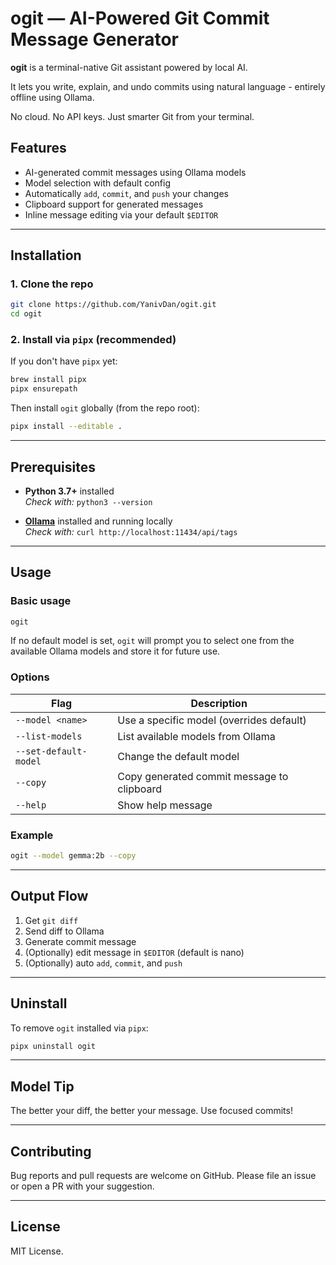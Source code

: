 # ogit — AI-Powered Git Commit Message Generator

**ogit** is a terminal-native Git assistant powered by local AI.

It lets you write, explain, and undo commits using natural language - entirely offline using Ollama.

No cloud. No API keys. Just smarter Git from your terminal.


## Features

- AI-generated commit messages using Ollama models
- Model selection with default config
- Automatically `add`, `commit`, and `push` your changes
- Clipboard support for generated messages
- Inline message editing via your default `$EDITOR`

---

## Installation

### 1. Clone the repo

```zsh
git clone https://github.com/YanivDan/ogit.git
cd ogit
```

### 2. Install via `pipx` (recommended)

If you don't have `pipx` yet:

```zsh
brew install pipx
pipx ensurepath
```

Then install `ogit` globally (from the repo root):

```zsh
pipx install --editable .
```

---

## Prerequisites

- **Python 3.7+** installed  
  _Check with:_ `python3 --version`

- **[Ollama](https://ollama.com/)** installed and running locally  
  _Check with:_ `curl http://localhost:11434/api/tags`

---

## Usage

### Basic usage

```zsh
ogit
```

If no default model is set, `ogit` will prompt you to select one from the available Ollama models and store it for future use.

### Options

| Flag                   | Description                                      |
|------------------------|--------------------------------------------------|
| `--model <name>`       | Use a specific model (overrides default)         |
| `--list-models`        | List available models from Ollama                |
| `--set-default-model`  | Change the default model                         |
| `--copy`               | Copy generated commit message to clipboard       |
| `--help`               | Show help message                                |

### Example

```zsh
ogit --model gemma:2b --copy
```

---

## Output Flow

1. Get `git diff`
2. Send diff to Ollama
3. Generate commit message
4. (Optionally) edit message in `$EDITOR` (default is nano)
5. (Optionally) auto `add`, `commit`, and `push`

---

## Uninstall

To remove `ogit` installed via `pipx`:

```zsh
pipx uninstall ogit
```

---

## Model Tip

The better your diff, the better your message. Use focused commits!

---

## Contributing

Bug reports and pull requests are welcome on GitHub. Please file an issue or open a PR with your suggestion.

---

## License

MIT License.
